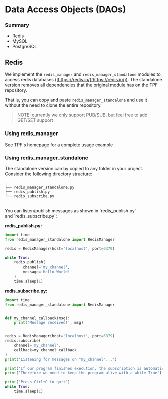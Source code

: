 # Data Access Objects (DAOs)

### Summary

* Redis
* MySQL
* PostgreSQL

## Redis

We implement the `redis_manager` and `redis_manager_standalone` modules to access redis databases ([https://redis.io/](https://redis.io/)).
The standalone version removes all dependencies that the original module has on the TPF repository.

That is, you can copy and paste `redis_manager_standalone` and use it without the need to clone the entire repository.

> NOTE: currently we only support PUB/SUB, but feel free to add GET/SET support

### Using redis\_manager

See TPF's homepage for a complete usage example

### Using redis\_manager\_standalone

The standalone version can by copied to any folder in your project. Consider the following directory structure:

``` text
.
├── redis_manager_standalone.py
├── redis_publish.py
└── redis_subscribe.py
```
<br>
You can listen/publish messages as shown in `redis_publish.py` and `redis_subscribe.py`:

**redis\_publish.py:**

``` python
import time
from redis_manager_standalone import RedisManager

redis = RedisManager(host='localhost', port=6379)

while True:
    redis.publish(
        channel='my_channel',
        message='Hello World!'
    )
    time.sleep(1)
```

**redis\_subscribe.py:**

``` python
import time
from redis_manager_standalone import RedisManager


def my_channel_callback(msg):
    print('Message received!', msg)


redis = RedisManager(host='localhost', port=6379)
redis.subscribe(
    channel='my_channel',
    callback=my_channel_callback
)
print('Listening for messages on "my_channel"...')

print('If our program finishes execution, the subscription is automatically closed.')
print('Therefore we need to keep the program alive with a while True')

print('Press Ctrl+C to quit')
while True:
    time.sleep(1)
```